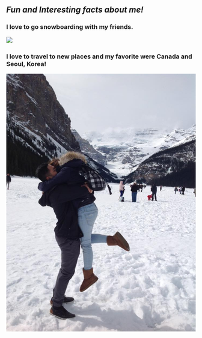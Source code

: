 ## *Fun and Interesting facts about me!*

### I love to go snowboarding with my friends.

![](GOPR0344.JPG)

### I love to travel to new places and my favorite were Canada and Seoul, Korea!

![](12928162_1162148887131083_6316922906407364928_n.jpg)


